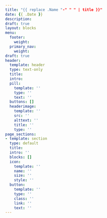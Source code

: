 ```yaml
---
title: "{{ replace .Name "-" " " | title }}"
date: {{ .Date }}
description: 
draft: true
layout: blocks
menu:
  footer:
    weight: 
  primary_nav:
    weight: 
draft: true
header:
  template: header
  type: text-only
  title: 
  intro: 
  pill:
    template: ''
    type: ''
    text: ''
  buttons: []
  headerimage:
    template: ''
    src: ''
    alttext: ''
    title: ''
    type: ''
page_sections:
- template: section
  type: default
  title: 
  intro: ''
  blocks: []
  icon:
    template: ''
    name: ''
    size: ''
    style: ''
  button:
    template: ''
    type: ''
    class: ''
    link: ''
    text: ''
---
```

